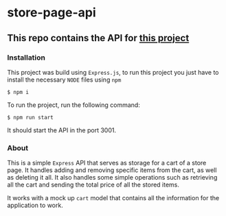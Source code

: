 # store-page-api

## This repo contains the API for [this project](https://github.com/FSolM/shopping-page-app)

### Installation

This project was build using `Express.js`, to run this project you just have to install the necessary `NODE` files using `npm`

```
$ npm i
```

To run the project, run the following command:

```
$ npm run start
```

It should start the API in the port 3001.

### About

This is a simple `Express` API that serves as storage for a cart of a store page. It handles adding and removing specific items from the cart, as well as deleting it all. It also handles some simple operations such as retrieving all the cart and sending the total price of all the stored items.

It works with a mock up `cart` model that contains all the information for the application to work.
